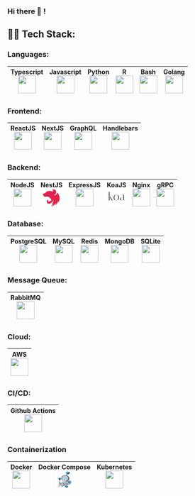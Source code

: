 ### Hi there 🙌 !

## 👨‍💻 Tech Stack:

### Languages:

<table>
  <thead>
    <tr valign="top">
      <th valign="center">
        <span><strong>Typescript</strong></span><br />
        <img width="40" height="40"
          src="https://cdn.jsdelivr.net/gh/devicons/devicon@latest/icons/typescript/typescript-original.svg" />
        <br />
      </th>
      <th valign="center">
        <span><strong>Javascript</strong></span><br />
        <img width="40" height="40"
          src="https://cdn.jsdelivr.net/gh/devicons/devicon@latest/icons/javascript/javascript-original.svg" />
        <br />
      </th>
      <th valign="center">
        <span><strong>Python</strong></span><br />
        <img width="40" height="40"
          src="https://cdn.jsdelivr.net/gh/devicons/devicon@latest/icons/python/python-original.svg" />
        <br />
      </th>
      <th valign="center">
        <span><strong>&nbsp;&nbsp;&nbsp;&nbsp;R&nbsp;&nbsp;&nbsp;&nbsp;</strong></span><br />
        <img width="40" height="40" src="https://cdn.jsdelivr.net/gh/devicons/devicon@latest/icons/r/r-original.svg" />
        <br />
      </th>
      <th valign="center">
        <span><strong>Bash</strong></span><br />
        <img width="40" height="40" src="https://cdn.jsdelivr.net/gh/devicons/devicon@latest/icons/bash/bash-original.svg" />
        <br />
      </th>
      <th valign="center">
        <span><strong>Golang</strong></span><br />
        <img width="40" height="40"
          src="https://cdn.jsdelivr.net/gh/devicons/devicon@latest/icons/go/go-original.svg" />
        <br />
      </th>
    </tr>
  </thead>
</table>

### Frontend:

<table>
  <thead>
    <tr valign="top">
      <th valign="center">
        <span><strong>ReactJS</strong></span><br />
        <img width="40" height="40" src="https://cdn.jsdelivr.net/gh/devicons/devicon@latest/icons/react/react-original.svg" />
        <br />
      <th valign="center">
        <span><strong>NextJS</strong></span><br />
        <img width="40" height="40"
          src="https://cdn.jsdelivr.net/gh/devicons/devicon@latest/icons/nextjs/nextjs-original.svg" />
        <br />
      </th>
      <th valign="center">
        <span><strong>GraphQL</strong></span><br />
        <img width="40" height="40"
          src="https://cdn.jsdelivr.net/gh/devicons/devicon@latest/icons/graphql/graphql-plain.svg" />
        <br />
      </th>
      <th valign="center">
        <span><strong>Handlebars</strong></span><br />
        <img width="40" height="40"
          src="https://cdn.jsdelivr.net/gh/devicons/devicon@latest/icons/handlebars/handlebars-original.svg" />
        <br />
      </th>
    </tr>
  </thead>
</table>

### Backend:

<table>
  <thead>
    <tr valign="top">
      <th valign="center">
        <span><strong>NodeJS</strong></span><br />
        <img width="40" height="40"
          src="https://cdn.jsdelivr.net/gh/devicons/devicon@latest/icons/nodejs/nodejs-original.svg" />
        <br />
      </th>
      <th valign="center">
        <span><strong>NestJS</strong></span><br />
        <img width="40" height="40"
          src="https://raw.githubusercontent.com/github/explore/main/topics/nestjs/nestjs.png" />
        <br />
      </th>
      <th valign="center">
        <span><strong>ExpressJS</strong></span><br />
        <img width="40" height="40"
          src="https://cdn.jsdelivr.net/gh/devicons/devicon@latest/icons/express/express-original.svg" />
        <br />
      </th>
      <th valign="center">
        <span><strong>KoaJS</strong></span><br />
        <img width="40" height="40" src="https://raw.githubusercontent.com/github/explore/main/topics/koa/koa.png" />
        <br />
      </th>
      <th valign="center">
        <span><strong>Nginx</strong></span><br />
        <img width="40" height="40" src="https://cdn.jsdelivr.net/gh/devicons/devicon@latest/icons/nginx/nginx-original.svg" />
        <br />
      </th>
      <th valign="center">
        <span><strong>gRPC</strong></span><br />
        <img width="40" height="40" src="https://cdn.jsdelivr.net/gh/devicons/devicon@latest/icons/grpc/grpc-original.svg" />
        <br />
      </th>
    </tr>
  </thead>
</table>

### Database:

<table>
  <thead>
    <tr valign="top">
      <th valign="center">
        <span><strong>PostgreSQL</strong></span><br />
        <img width="40" height="40"
          src="https://cdn.jsdelivr.net/gh/devicons/devicon@latest/icons/postgresql/postgresql-original.svg" />
        <br />
      </th>
      <th valign="center">
        <span><strong>MySQL</strong></span><br />
        <img width="40" height="40"
          src="https://cdn.jsdelivr.net/gh/devicons/devicon@latest/icons/mysql/mysql-original.svg" />
        <br />
      </th>
      <th valign="center">
        <span><strong>Redis</strong></span><br />
        <img width="40" height="40" src="https://cdn.jsdelivr.net/gh/devicons/devicon@latest/icons/redis/redis-original.svg" />
        <br />
      </th>
      <th valign="center">
        <span><strong>MongoDB</strong></span><br />
        <img width="40" height="40"
          src="https://cdn.jsdelivr.net/gh/devicons/devicon@latest/icons/mongodb/mongodb-original.svg" />
        <br />
      </th>
      <th valign="center">
        <span><strong>SQLite</strong></span><br />
        <img width="40" height="40"
          src="https://cdn.jsdelivr.net/gh/devicons/devicon@latest/icons/sqlite/sqlite-original.svg" />
        <br />
      </th>
    </tr>
  </thead>
</table>

### Message Queue:

<table>
  <thead>
    <tr valign="top">
      <th valign="center">
        <span><strong>RabbitMQ</strong></span><br />
        <img width="40" height="40" src="https://cdn.jsdelivr.net/gh/devicons/devicon@latest/icons/rabbitmq/rabbitmq-original.svg" />
        <br />
    </tr>
  </thead>
</table>

### Cloud:

<table>
  <thead>
    <tr valign="top">
      <th valign="center">
        <span><strong>AWS</strong></span><br />
        <img width="40" height="40" src="https://cdn.jsdelivr.net/gh/devicons/devicon@latest/icons/amazonwebservices/amazonwebservices-original-wordmark.svg" />
        <br />
    </tr>
  </thead>
</table>

### CI/CD:

<table>
  <thead>
    <tr valign="top">
      <th valign="center">
        <span><strong>Github Actions</strong></span><br />
        <img width="40" height="40"
          src="https://cdn.jsdelivr.net/gh/devicons/devicon@latest/icons/githubactions/githubactions-original.svg" />
        <br />
    </tr>
  </thead>
</table>

### Containerization

<table>
  <thead>
    <tr valign="top">
      <th valign="center">
        <span><strong>Docker</strong></span><br />
        <img width="40" height="40"
          src="https://cdn.jsdelivr.net/gh/devicons/devicon@latest/icons/docker/docker-original.svg" />
        <br />
      <th valign="center">
        <span><strong>Docker Compose</strong></span><br />
        <img width="40" height="40"
          src="https://raw.githubusercontent.com/github/explore/main/topics/docker-compose/docker-compose.png" />
        <br />
      </th>
      <th valign="center">
        <span><strong>Kubernetes</strong></span><br />
        <img width="40" height="40"
          src="https://cdn.jsdelivr.net/gh/devicons/devicon@latest/icons/kubernetes/kubernetes-original.svg" />
        <br />
      </th>
    </tr>
  </thead>
</table>

